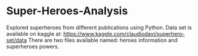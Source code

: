 # Super-Heroes-Analysis
Explored superheroes from different publications using Python. 
Data set is available on kaggle at: https://www.kaggle.com/claudiodavi/superhero-set/data
There are two files available named: heroes information and superheroes powers. 
